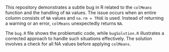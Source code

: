 This repository demonstrates a subtle bug in R related to the `colMeans` function and the handling of `NA` values.  The issue occurs when an entire column consists of `NA` values and `na.rm = TRUE` is used.  Instead of returning a warning or an error, `colMeans` unexpectedly returns `NA`.

The `bug.R` file shows the problematic code, while `bugSolution.R` illustrates a corrected approach to handle such situations effectively.  The solution involves a check for all NA values before applying `colMeans`. 